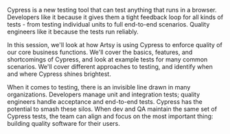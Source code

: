 Cypress is a new testing tool that can test anything that runs in a browser. Developers like it because it gives them a tight feedback loop for all kinds of tests - from testing individual units to full end-to-end scenarios. Quality engineers like it because the tests run reliably.

In this session, we'll look at how Artsy is using Cypress to enforce quality of our core business functions. We'll cover the basics, features, and shortcomings of Cypress, and look at example tests for many common scenarios. We'll cover different approaches to testing, and identify when and where Cypress shines brightest.

When it comes to testing, there is an invisible line drawn in many organizations. Developers manage unit and integration tests; quality engineers handle acceptance and end-to-end tests. Cypress has the potential to smash these silos. When dev and QA maintain the same set of Cypress tests, the team can align and focus on the most important thing: building quality software for their users.
